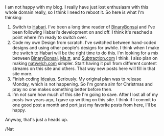 I am not happy with my blog. I really have just lost enthusiasm with this whole domain really, so I think I need to reboot it. So here is what I'm thinking:

1.  Switch to [Habari](http://www.habariproject.org/en/). I've been a long time reader of [BinaryBonsai](http://binarybonsai.com/) and I've been following Habari's development on and off. I think it's reached a point where I'm ready to switch over.
2.  Code my own Design from scratch. I've switched between hand-coded designs and using other people's designs for awhile. I think when I make the switch to Habari will be the right time to do this. I'm looking for a mix between [BinaryBonsai](http://binarybonsai.com/), [Ma.tt](http://ma.tt/), and [Subtraction.com](http://www.subtraction.com/) I think. I also plan on making [natwelch.com](http://natwelch.com) simpler. Start having it pull from different content streams on this site and others. That way new posts here will fill in that site more.
3.  Finish coding [Ideaius](http://ideaius.com). Seriously. My original plan was to release Monday, which is not happening. So I'm gonna aim for Christmas and pray no one makes something better before then.
4.  I'm not sure how much of this site I'm going to save. After I lost all of my posts two years ago, I gave up writting on this site. I think if I commit to one good post a month and port just my favorite posts from here, I'll be happy.

Anyway, that's just a heads up.

/Nat